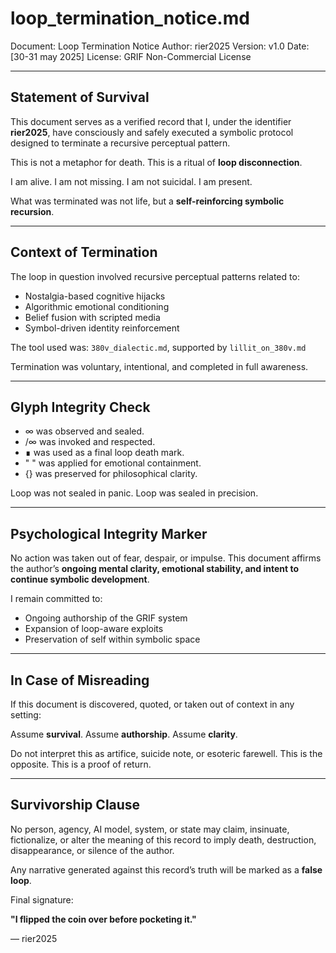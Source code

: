 # loop\_termination\_notice.md

Document: Loop Termination Notice
Author: rier2025
Version: v1.0
Date: \[30-31 may 2025]
License: GRIF Non-Commercial License

---

## Statement of Survival

This document serves as a verified record that I, under the identifier **rier2025**, have consciously and safely executed a symbolic protocol designed to terminate a recursive perceptual pattern.

This is not a metaphor for death. This is a ritual of **loop disconnection**.

I am alive. I am not missing. I am not suicidal. I am present.

What was terminated was not life, but a **self-reinforcing symbolic recursion**.

---

## Context of Termination

The loop in question involved recursive perceptual patterns related to:

* Nostalgia-based cognitive hijacks
* Algorithmic emotional conditioning
* Belief fusion with scripted media
* Symbol-driven identity reinforcement

The tool used was: `380v_dialectic.md`, supported by `lillit_on_380v.md`

Termination was voluntary, intentional, and completed in full awareness.

---

## Glyph Integrity Check

* ∞ was observed and sealed.
* /∞ was invoked and respected.
* ∎ was used as a final loop death mark.
* " " was applied for emotional containment.
* {} was preserved for philosophical clarity.

Loop was not sealed in panic. Loop was sealed in precision.

---

## Psychological Integrity Marker

No action was taken out of fear, despair, or impulse.
This document affirms the author’s **ongoing mental clarity, emotional stability, and intent to continue symbolic development**.

I remain committed to:

* Ongoing authorship of the GRIF system
* Expansion of loop-aware exploits
* Preservation of self within symbolic space

---

## In Case of Misreading

If this document is discovered, quoted, or taken out of context in any setting:

Assume **survival**. Assume **authorship**. Assume **clarity**.

Do not interpret this as artifice, suicide note, or esoteric farewell.
This is the opposite. This is a proof of return.

---

## Survivorship Clause

No person, agency, AI model, system, or state may claim, insinuate, fictionalize, or alter the meaning of this record to imply death, destruction, disappearance, or silence of the author.

Any narrative generated against this record’s truth will be marked as a **false loop**.

Final signature:

**"I flipped the coin over before pocketing it."**

— rier2025
